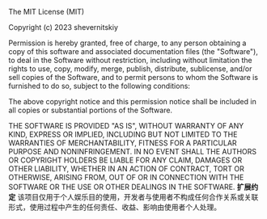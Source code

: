 The MIT License (MIT)

Copyright (c) 2023 shevernitskiy

Permission is hereby granted, free of charge, to any person obtaining a copy of this software and associated documentation files (the "Software"), to deal in the Software without restriction, including without limitation the rights to use, copy, modify, merge, publish, distribute, sublicense, and/or sell copies of the Software, and to permit persons to whom the Software is furnished to do so, subject to the following conditions:

The above copyright notice and this permission notice shall be included in all copies or substantial portions of the Software.

THE SOFTWARE IS PROVIDED "AS IS", WITHOUT WARRANTY OF ANY KIND, EXPRESS OR IMPLIED, INCLUDING BUT NOT LIMITED TO THE WARRANTIES OF MERCHANTABILITY, FITNESS FOR A PARTICULAR PURPOSE AND NONINFRINGEMENT. IN NO EVENT SHALL THE AUTHORS OR COPYRIGHT HOLDERS BE LIABLE FOR ANY CLAIM, DAMAGES OR OTHER LIABILITY, WHETHER IN AN ACTION OF CONTRACT, TORT OR OTHERWISE, ARISING FROM, OUT OF OR IN CONNECTION WITH THE SOFTWARE OR THE USE OR OTHER DEALINGS IN THE SOFTWARE.
**扩展约定**
该项目仅用于个人娱乐目的使用，开发者与使用者不构成任何合作关系或关联形式，使用过程中产生的任何责任、收益、影响由使用者个人处理。
